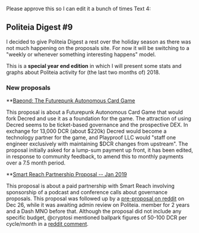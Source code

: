 Please approve this so I can edit it a bunch of times
Text 4:
## Politeia Digest #9

I decided to give Politeia Digest a rest over the holiday season as there was not much happening on the proposals site. For now it will be switching to a "weekly or whenever something interesting happens" model.

This is a **special year end edition** in which I will present some stats and graphs about Politeia activity for (the last two months of) 2018.

### New proposals

**[Baeond: The Futurepunk Autonomous Card Game](https://proposals.decred.org/proposals/f545b359fcf1b40b356e9cb556cb422cc7ff01b628b577f804cdc45ce414f5dd)

This proposal is about a Futurepunk Autonomous Card Game that would fork Decred and use it as a foundation for the game. The attraction of using Decred seems to be ticket-based governance and the prospective DEX. In exchange for 13,000 DCR (about $220k) Decred would become a technology partner for the game, and Playproof LLC would "staff one engineer exclusively with maintaining $DCR changes from upstream". The proposal initially asked for a lump-sum payment up front, it has been edited, in response to community feedback, to amend this to monthly payments over a 7.5 month period.

**[Smart Reach Partnership Proposal -- Jan 2019](https://proposals.decred.org/proposals/cf7143c93d35f886be03d749396e9202c7837a3d3cbbe876f93c3a7d18ec2028)

This proposal is about a paid partnership with Smart Reach involving sponsorship of a podcast and conference calls about governance proposals. This proposal was followed up by a [pre-proposal on reddit](https://www.reddit.com/r/decred/comments/a9o1wj/preproposal_smart_reach_partnership_proposal_jan/) on Dec 26, while it was awaiting admin review on Politeia. member for 2 years and a Dash MNO before that. Although the proposal did not include any specific budget, @cryptosi mentioned ballpark figures of 50-100 DCR per cycle/month in a [reddit comment](https://www.reddit.com/r/decred/comments/a9o1wj/preproposal_smart_reach_partnership_proposal_jan/ecl0cbc). 